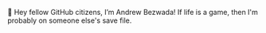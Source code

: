 👋 Hey fellow GitHub citizens, I’m Andrew Bezwada! If life is a game, then I'm probably on someone else's save file.
